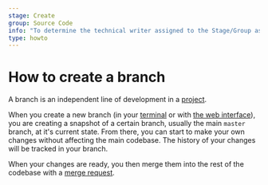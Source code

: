 ```yaml
---
stage: Create
group: Source Code
info: "To determine the technical writer assigned to the Stage/Group associated with this page, see https://about.gitlab.com/handbook/engineering/ux/technical-writing/#designated-technical-writers"
type: howto
---
```


# How to create a branch

A branch is an independent line of development in a [project](../user/project/index.md).

When you create a new branch (in your [terminal](start-using-git.md) or with
[the web interface](../user/project/repository/web_editor.md#create-a-new-branch)),
you are creating a snapshot of a certain branch, usually the main `master` branch,
at it's current state. From there, you can start to make your own changes without
affecting the main codebase. The history of your changes will be tracked in your branch.

When your changes are ready, you then merge them into the rest of the codebase with a
[merge request](../user/project/merge_requests/creating_merge_requests.md).
